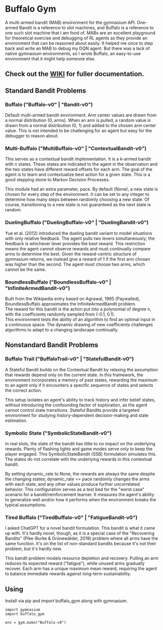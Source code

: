 # Buffalo Gym

A multi-armed bandit (MAB) environment for the gymnasium API.
One-armed Bandit is a reference to slot machines, and Buffalo 
is a reference to one such slot machine that I am fond 
of.  MABs are an excellent playground for theoretical exercise and 
debugging of RL agents as they provide an environment that 
can be reasoned about easily.  It helped me once to step back 
and write an MAB to debug my DQN agent.  But there was a lack 
of native gymnasium environments, so I wrote Buffalo, an easy-to-use 
 environment that it might help someone else.

## Check out the [WIKI](https://github.com/foreverska/buffalo-gym/wiki) for fuller documentation.

## Standard Bandit Problems

### Buffalo ("Buffalo-v0" | "Bandit-v0")

Default multi-armed bandit environment.  Arm center values 
are drawn from a normal distribution (0, arms).  When an 
arm is pulled, a random value is drawn from a normal 
distribution (0, 1) and added to the chosen arm center 
value.  This is not intended to be challenging for an agent but 
easy for the debugger to reason about.

### Multi-Buffalo ("MultiBuffalo-v0" | "ContextualBandit-v0")

This serves as a contextual bandit implementation.  It is a 
k-armed bandit with n states.  These states are indicated to 
the agent in the observation and the two states have different 
reward offsets for each arm.  The goal of the agent is to 
learn and contextualize best action for a given state.  This is 
a good stepping stone to Markov Decision Processes.

This module had an extra parameter, pace.  By default (None), a 
new state is chosen for every step of the environment.  It can 
be set to any integer to determine how many steps between randomly 
choosing a new state.  Of course, transitioning to a new state is 
not guaranteed as the next state is random.

### DuelingBuffalo ("DuelingBuffalo-v0" | "DuelingBandit-v0")

Yue et al. (2012) introduced the dueling bandit variant to model 
situations with only relative feedback.  The agent pulls two levers 
simultaneously; the feedback is whichever lever provides the best 
reward.  This restriction means the agent cannot observe rewards 
and must continually compare arms to determine the best.  Given 
the reward-centric structure of gymnasium returns, we instead 
give a reward of 1 if the first arm chosen was higher than the 
second.  The agent must choose two arms, which cannot be the same.

### BoundlessBuffalo ("BoundlessBuffalo-v0" | "InfiniteArmedBandit-v0")

Built from the Wikipedia entry based on Agrawal, 1995 (Paywalled), 
BoundlessBuffalo approximates the InfiniteArmedBandit problem.  
The reward for this bandit is the action put into a polynomial of 
degree n, with the coefficients randomly sampled from (-0.1, 0.1).  
This environment tests the ability of an algorithm to find an optimal 
input in a continuous space.  The dynamic drawing of new coefficients 
challenges algorithms to adapt to a changing landscape continually.

## Nonstandard Bandit Problems

### Buffalo Trail ("BuffaloTrail-v0" | "StatefulBandit-v0")

A Stateful Bandit builds on the Contextual Bandit by relaxing 
the assumption that rewards depend only on the current state. 
In this framework, the environment incorporates a memory of past 
states, rewarding the maximum to an agent only if it encounters a 
specific sequence of states and selects the correct action.

This setup isolates an agent's ability to track history and infer 
belief states, without introducing the confounding factor of 
exploration, as the agent cannot control state transitions. Stateful 
Bandits provide a targeted environment for studying history-dependent 
decision-making and state estimation.

### Symbolic State ("SymbolicStateBandit-v0")

In real slots, the state of the bandit has little to no impact on 
the underlying rewards.  Plenty of flashing lights and game modes 
serve only to keep the player engaged.  This SymbolicStateBandit 
(SSB) formulation simulates this.  The states do not correlate 
with the underlying rewards in this contextual bandit.

By setting dynamic_rate to None, the rewards are always the same 
despite the changing states; dynamic_rate == pace randomly changes 
the arms with each state, and any other values produce further 
uncorrelated behavior.  This configuration serves as a test bed for 
the "worst case" scenario for a bandit/reinforcement learner.  It 
measures the agent's ability to generalize well and/or how it performs 
when the environment breaks the typical assumptions.

### Tired Buffalo ("TiredBuffalo-v0" | "FatigueBandit-v0")

I asked ChatGPT for a novel bandit formulation.  This bandit is what 
it came up with.  It's hardly novel, though, as it is a special case 
of the "Recovering Bandits" (Pike-Burke & Grünewälder, 2019) problem
where all arms have the same function.  It's on the list of 
non-standard bandits because it's not their problem, but it's hardly 
new.

This bandit problem models resource depletion and recovery. Pulling an arm 
reduces its expected reward ("fatigue"), while unused arms gradually recover. 
Each arm has a unique maximum mean reward, requiring the agent to balance 
immediate rewards against long-term sustainability.

## Using

Install via pip and import buffalo_gym along with gymnasium.

```
import gymnasium  
import buffalo_gym

env = gym.make("Buffalo-v0")
```